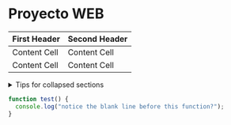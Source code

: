 # Proyecto WEB



| First Header  | Second Header |
| ------------- | ------------- |
| Content Cell  | Content Cell  |
| Content Cell  | Content Cell  |

<details>

<summary>Tips for collapsed sections</summary>

### You can add a header

You can add text within a collapsed section.

You can add an image or a code block, too.

```ruby
   puts "Hello World"
```

</details>

```js
function test() {
  console.log("notice the blank line before this function?");
}
```